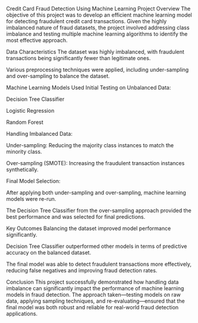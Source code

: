 Credit Card Fraud Detection Using Machine Learning
Project Overview
The objective of this project was to develop an efficient machine learning model for detecting fraudulent credit card transactions. Given the highly imbalanced nature of fraud datasets, the project involved addressing class imbalance and testing multiple machine learning algorithms to identify the most effective approach.

Data Characteristics
The dataset was highly imbalanced, with fraudulent transactions being significantly fewer than legitimate ones.

Various preprocessing techniques were applied, including under-sampling and over-sampling to balance the dataset.

Machine Learning Models Used
Initial Testing on Unbalanced Data:

Decision Tree Classifier

Logistic Regression

Random Forest

Handling Imbalanced Data:

Under-sampling: Reducing the majority class instances to match the minority class.

Over-sampling (SMOTE): Increasing the fraudulent transaction instances synthetically.

Final Model Selection:

After applying both under-sampling and over-sampling, machine learning models were re-run.

The Decision Tree Classifier from the over-sampling approach provided the best performance and was selected for final predictions.

Key Outcomes
Balancing the dataset improved model performance significantly.

Decision Tree Classifier outperformed other models in terms of predictive accuracy on the balanced dataset.

The final model was able to detect fraudulent transactions more effectively, reducing false negatives and improving fraud detection rates.

Conclusion
This project successfully demonstrated how handling data imbalance can significantly impact the performance of machine learning models in fraud detection. The approach taken—testing models on raw data, applying sampling techniques, and re-evaluating—ensured that the final model was both robust and reliable for real-world fraud detection applications.
